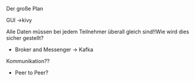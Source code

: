 Der große Plan

GUI
->kivy

Alle Daten müssen bei jedem Teilnehmer überall gleich sind!!Wie wird dies sicher gestellt?
- Broker and Messenger
-> Kafka

Kommunikation??
- Peer to Peer?
